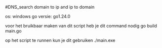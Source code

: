 #DNS_search
domain to ip and ip to domain

os: windows
go versie: go1.24.0

voor het bruikbaar maken van dit script heb je dit command nodig
go build main.go

op het script te runnen kun je dit gebruiken
./main.exe
